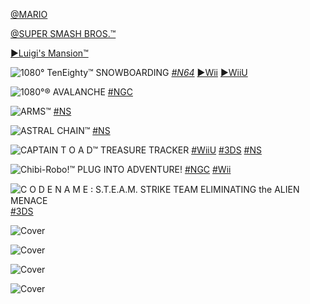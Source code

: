 <!--

<details>
<summary>layout: page
title: "NINTENDO"
permalink: https://jeuxsf.github.io/JSF/nintendo/

</details>
  
#### hidden field with metadata

-->

[@MARIO](@mario.md)

[@SUPER SMASH BROS.™](@supersmashbros.md)

[►Luigi's Mansion™](@luigimansion.md)

![1080° TenEighty™ SNOWBOARDING](https://www.mobygames.com/images/covers/l/301948-1080-snowboarding-nintendo-64-front-cover.jpg)
[*#N64*](https://ouo.io/OBA2jT) [►Wii](https://ouo.io/74gbFE) [►WiiU](https://ouo.io/Mf4qTE4)

![1080°® AVALANCHE](https://www.mobygames.com/images/covers/l/38219-1080-avalanche-gamecube-front-cover.jpg)
[#NGC](https://ouo.io/7oUtcC)

![ARMS™](https://www.mobygames.com/images/covers/l/642055-arms-nintendo-switch-front-cover.jpg)
[#NS](https://ouo.io/5szN2Os)

![ASTRAL CHAIN™](https://www.mobygames.com/images/covers/l/642090-astral-chain-nintendo-switch-front-cover.jpg)
[#NS](https://ouo.io/dGO717)

![CAPTAIN T O A D™ TREASURE TRACKER](https://www.mobygames.com/images/covers/l/645639-captain-toad-treasure-tracker-nintendo-switch-front-cover.jpg)
[#WiiU](https://ouo.io/nFjLkd) [#3DS](https://ouo.io/jfdIZJ7) [#NS](https://ouo.io/6HIzFV)

![Chibi-Robo!™ PLUG INTO ADVENTURE!](https://www.mobygames.com/images/covers/l/59269-chibi-robo-plug-into-adventure-gamecube-front-cover.jpg)
[#NGC](https://ouo.io/UyfQ5A) [#Wii](https://ouo.io/uEvnxQ)

![C O D E  N A M E ꞉ S.T.E.A.M. STRIKE TEAM ELIMINATING the ALIEN MENACE](https://www.mobygames.com/images/covers/l/687193-code-name-s-t-e-a-m-nintendo-3ds-front-cover.jpg)
[#3DS](https://ouo.io/gEA1ja)

![Cover]()
[]()

![Cover]()
[]()

![Cover]()
[]()

![Cover]()
[]()
